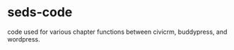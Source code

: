 seds-code
=========

code used for various chapter functions between civicrm, buddypress, and wordpress.
